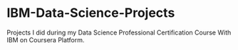 # IBM-Data-Science-Projects
Projects I did during my Data Science Professional Certification Course With IBM on Coursera Platform. 
